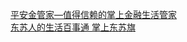   
[平安金管家—值得信赖的掌上金融生活管家](http://www.dianyue.me/archives/801/c8sj2db5b62li7wk/)  
[东苏人的生活百事通  掌上东苏旗](http://www.dianyue.me/archives/128/dk7epkafu272dvh6/)